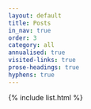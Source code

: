 ```yaml
---
layout: default
title: Posts
in_nav: true
order: 3
category: all
annualised: true
visited-links: true
prose-headings: true
hyphens: true
---
```


{% include list.html %}

<!-- {% if paginator.total_pages > 1 %}

    <footer class="measure-wide center pt2 c-sans-serif">

        <div class="cf mb3">

          {% if paginator.previous_page %}

              <div class="fl">

                <a class="b dark-blue hover-dark-red" href="{{ paginator.previous_page_path | prepend: site.baseurl }}">&larr; Newer posts</a>

              </div>

          {% endif %}

          {% if paginator.next_page %}

              <div class="fr tr">

                <a class="b dark-blue hover-dark-red" href="{{ paginator.next_page_path | prepend: site.baseurl }}">Older posts &rarr;</a>

              </div>

          {% endif %}

        </div>

      {% if paginator.page_trail %}

          <ul class="list mb0 mh0 mt3 pa0 flex flex-wrap justify-start c-sans-serif">

          {% for trail in paginator.page_trail %}

            {% capture destination %}
            {{ trail.path | replace: '.html', '' }}
            {% endcapture %}

            {% capture current %}
            {{ page.url | replace: '.html', '' }}
            {% endcapture %}

            <li class="w-20 w-10-ns ph1 mb1">

                <a href="{{ trail.path | prepend: site.baseurl }}" class="f6 db tc ph3 pv2 bg-light-gray dark-blue hover-bg-dark-blue hover-white{% if current == destination %} bb bw2 b--dark-gray{% endif %}">{{ trail.num }}</a>

            </li>

          {% endfor %}

          </ul>

      {% endif %}

    </footer>

{% endif %} -->
